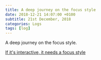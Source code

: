 ```yaml
---
title: A deep journey on the focus style
date: 2018-12-21 14:07:00 +0100
subtitle: 21st December, 2018
categories: Logs
tags: [log]
---
```


A deep journey on the focus style.

[If it's interactive, it needs a focus style](https://noti.st/ericwbailey/TcMJFP/slides)

